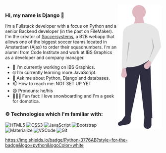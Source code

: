 <img align="right" src="https://github.com/D1ang/D1ang/blob/master/djang.png" alt="Illustration of Django" width=140px height=400px/>

### Hi, my name is Django 👋

I’m a Fullstack developer with a focus on Python and a senior Backend developer (in the past on FileMaker). I'm the creator of [Soccersystems](soccersystems.nl), a B2B webapp that allows one of the biggest soccer teams located in Amsterdam (Ajax) to order their squadnumbers. I'm an alumni from Code Institute and work at IBS Graphics as a developer and company manager.

- 📱  I’m currently working on IBS Graphics.
- 🤓 I’m currently learning more JavaScript.
- 💬  Ask me about Python, Django and databases.
- 📫  How to reach me: NOT SET UP YET
- 😄  Pronouns: he/his
- 🚴🏽‍♀️  Fun fact: I love snowboarding and I'm a geek for domotica.

### :gear: Technologies which I'm familiar with:
![HTML5](https://img.shields.io/badge/HTML5%20-%23E34F26.svg?&style=for-the-badge&logo=HTML5&logoColor=FFFFFF)
![CSS3](https://img.shields.io/badge/CSS3%20-%231572B6.svg?&style=for-the-badge&logo=CSS3&logoColor=FFFFFF)
![JavaScript](https://img.shields.io/badge/JavaScript%20-%23323330.svg?&style=for-the-badge&logo=JavaScript&logoColor=F7DF1E)
![Bootstrap](https://img.shields.io/badge/Bootstrap%20-%23563D7C.svg?&style=for-the-badge&logo=Bootstrap&logoColor=FFFFFF)
![Materialize](https://img.shields.io/badge/Materialize%20-%23EE6E73.svg?&style=for-the-badge&logo=Materialize&logoColor=FFFFFF)
![VSCode](https://img.shields.io/badge/VSCode%20-%232B2B30.svg?&style=for-the-badge&logo=Visual%20Studio%20Code&logoColor=007ACC)
![Git](https://img.shields.io/badge/Git%20-%23302F2F.svg?&style=for-the-badge&logo=Git&logoColor=F05032)

https://img.shields.io/badge/Python-3776AB?style=for-the-badge&logo=python&logoColor=white
